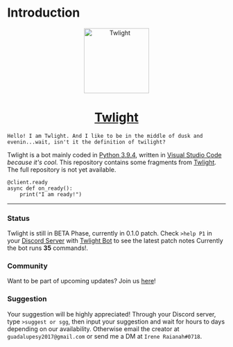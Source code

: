 # Introduction

<p align="center">
  <img width="150" src="https://i.imgur.com/aJtR5tV.png" alt="Twlight">
</p>

<h1 align="center">
  <a href="https://www.youtube.com/watch?v=dQw4w9WgXcQ">
    Twlight
  </a>
</h1>

```
Hello! I am Twlight. And I like to be in the middle of dusk and evenin...wait, isn't it the definition of twilight?
```

Twlight is a bot mainly coded in [Python 3.9.4](https://www.python.org/downloads/release/python-394/ "Python 3.9.4"), written in [Visual Studio Code](https://code.visualstudio.com/download "Download Visual Studio Code here") *because it's cool*. This repository contains some fragments from [Twlight](https://github.com/raianah/twlight-docs "Github Link"). The full repository is not yet available.
```
@client.ready
async def on_ready():
    print("I am ready!")
```
___

### Status
Twlight is still in BETA Phase, currently in 0.1.0 patch. Check `>help P1` in your [Discord Server](https://discord.com/download "Discord") with [Twlight Bot](https://discord.com/api/oauth2/authorize?client_id=828936914601246741&permissions=1409416310&scope=bot "Invite Link") to see the latest patch notes Currently the bot runs **35** commands!.

### Community
Want to be part of upcoming updates? Join us [here](https://discord.gg/7v2fUjXN99 "Betagrounds Server")!

### Suggestion
Your suggestion will be highly appreciated! Through your Discord server, type `>suggest or sgg`, then input your suggestion and wait for hours to days depending on our availability. Otherwise email the creator at `guadalupesy2017@gmail.com` or send me a DM at `Irene Raianah#0718`.
